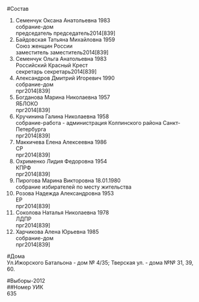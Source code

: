 #Состав  
1. Семенчук Оксана Анатольевна 1983  
    собрание-дом  
    председатель председатель2014[839]  
2. Байдовская Татьяна Михайловна 1959  
    Союз женщин России  
    заместитель заместитель2014[839]  
3. Семенчук Ольга Анатольевна 1983  
    Российский Красный Крест  
    секретарь секретарь2014[839]  
4. Александров Дмитрий Игоревич 1990  
    собрание-дом  
    прг2014[839]  
5. Богданова Марина Николаевна 1957  
    ЯБЛОКО  
    прг2014[839]  
6. Кручинина Галина Николаевна 1958  
    собрание-работа - администрация Колпинского района Санкт-Петербурга  
    прг2014[839]  
7. Маккичева Елена Алексеевна 1986  
    СР  
    прг2014[839]  
8. Охрименко Лидия Федоровна 1954  
    КПРФ  
    прг2014[839]  
9. Пирогова Марина Викторовна 18.01.1980  
    собрание избирателей по месту жительства  
10. Розова Надежда Александровна 1953  
    ЕР  
    прг2014[839]  
11. Соколова Наталья Николаевна 1978  
    ЛДПР  
    прг2014[839]  
12. Харчикова Алена Юрьевна 1985  
    собрание-дом  
    прг2014[839]  
  
#Дома  
Ул.Ижорского Батальона - дом № 4/35; Тверская ул. - дома №№ 31, 39, 60.  
  
#Выборы-2012  
##Номер УИК  
635  
